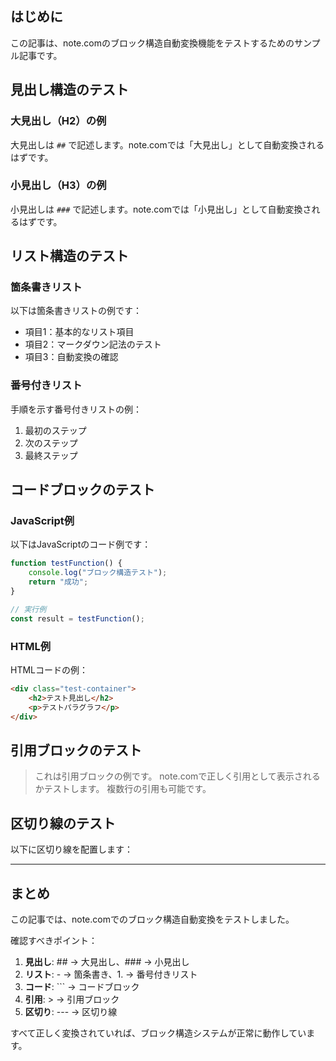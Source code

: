 ## はじめに

この記事は、note.comのブロック構造自動変換機能をテストするためのサンプル記事です。

## 見出し構造のテスト

### 大見出し（H2）の例

大見出しは `##` で記述します。note.comでは「大見出し」として自動変換されるはずです。

### 小見出し（H3）の例

小見出しは `###` で記述します。note.comでは「小見出し」として自動変換されるはずです。

## リスト構造のテスト

### 箇条書きリスト

以下は箇条書きリストの例です：

- 項目1：基本的なリスト項目
- 項目2：マークダウン記法のテスト
- 項目3：自動変換の確認

### 番号付きリスト

手順を示す番号付きリストの例：

1. 最初のステップ
2. 次のステップ
3. 最終ステップ

## コードブロックのテスト

### JavaScript例

以下はJavaScriptのコード例です：

```javascript
function testFunction() {
    console.log("ブロック構造テスト");
    return "成功";
}

// 実行例
const result = testFunction();
```

### HTML例

HTMLコードの例：

```html
<div class="test-container">
    <h2>テスト見出し</h2>
    <p>テストパラグラフ</p>
</div>
```

## 引用ブロックのテスト

> これは引用ブロックの例です。
> note.comで正しく引用として表示されるかテストします。
> 複数行の引用も可能です。

## 区切り線のテスト

以下に区切り線を配置します：

---

## まとめ

この記事では、note.comでのブロック構造自動変換をテストしました。

確認すべきポイント：

1. **見出し**: ## → 大見出し、### → 小見出し
2. **リスト**: - → 箇条書き、1. → 番号付きリスト  
3. **コード**: ``` → コードブロック
4. **引用**: > → 引用ブロック
5. **区切り**: --- → 区切り線

すべて正しく変換されていれば、ブロック構造システムが正常に動作しています。